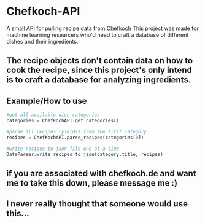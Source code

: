 # Chefkoch-API
A small API for pulling recipe data from [Chefkoch](https://www.chefkoch.de)
This project was made for machine learning researcers who'd need to craft a database of different dishes and their
ingredients.

## The recipe objects don't contain data on how to cook the recipe, since this project's only intend is to craft a database for analyzing ingredients.

## Example/How to use
```python
#get all available dish categories
categories = ChefKochAPI.get_categories()

#parse all recipes (yields) from the first category
recipes = ChefKochAPI.parse_recipes(categories[0])

#write recipes to json file one at a time
DataParser.write_recipes_to_json(category.title, recipes)

```

## if you are associated with chefkoch.de and want me to take this down, please message me :)
## I never really thought that someone would use this...
